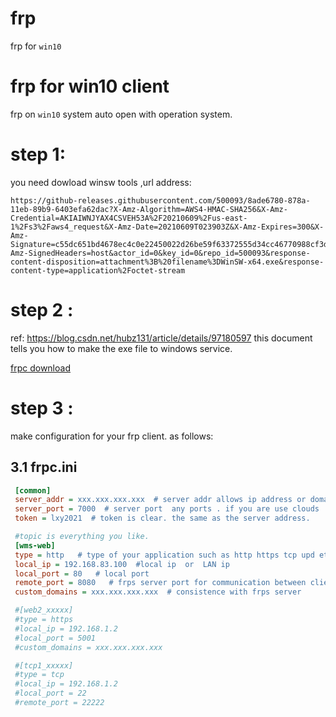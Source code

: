 # frp
frp for `win10`


# frp for win10 client

frp on `win10` system auto open with operation system. 

# step 1:

you need dowload winsw tools ,url address: 
``` 
https://github-releases.githubusercontent.com/500093/8ade6780-878a-11eb-89b9-6403efa62dac?X-Amz-Algorithm=AWS4-HMAC-SHA256&X-Amz-Credential=AKIAIWNJYAX4CSVEH53A%2F20210609%2Fus-east-1%2Fs3%2Faws4_request&X-Amz-Date=20210609T023903Z&X-Amz-Expires=300&X-Amz-Signature=c55dc651bd4678ec4c0e22450022d26be59f63372555d34cc46770988cf3d990&X-Amz-SignedHeaders=host&actor_id=0&key_id=0&repo_id=500093&response-content-disposition=attachment%3B%20filename%3DWinSW-x64.exe&response-content-type=application%2Foctet-stream
```

# step 2 :
ref: https://blog.csdn.net/hubz131/article/details/97180597  this document tells you how to make the exe file to windows service.

[frpc download](https://github.com/glodenfish/frp/edit/main/README.md)

# step 3 :
make configuration for your frp client. as follows:

## 3.1 frpc.ini

```ini
 [common]
 server_addr = xxx.xxx.xxx.xxx  # server addr allows ip address or domain name
 server_port = 7000  # server port  any ports . if you are use clouds  needs open privileges for your ports. pay attention to firewalld. 
 token = lxy2021  # token is clear. the same as the server address. 

 #topic is everything you like.
 [wms-web]  
 type = http   # type of your application such as http https tcp upd etc.
 local_ip = 192.168.83.100  #local ip  or  LAN ip
 local_port = 80   # local port
 remote_port = 8080   # frps server port for communication between client and server.
 custom_domains = xxx.xxx.xxx.xxx  # consistence with frps server

 #[web2_xxxxx]
 #type = https
 #local_ip = 192.168.1.2
 #local_port = 5001
 #custom_domains = xxx.xxx.xxx.xxx

 #[tcp1_xxxxx]
 #type = tcp
 #local_ip = 192.168.1.2
 #local_port = 22
 #remote_port = 22222
 
```




